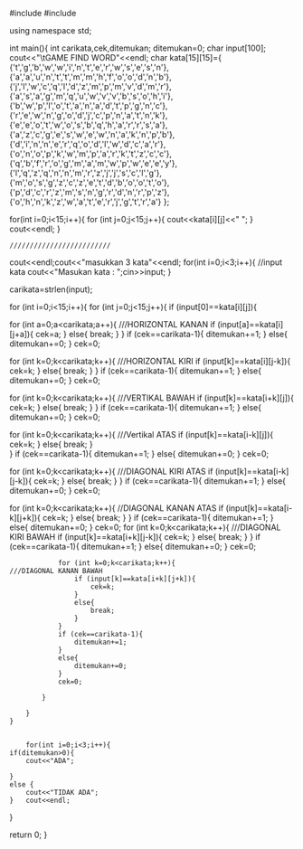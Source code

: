 #include <iostream>
#include <cstring>

using namespace std;


int main(){
int carikata,cek,ditemukan;
ditemukan=0;
char input[100];
cout<<"\tGAME FIND WORD"<<endl;
char kata[15][15]={ 				{'t','g','b','w','w','i','n','t','e','r','w','s','e','s','n'},
						{'a','a','u','n','t','t','m','m','h','f','o','o','d','n','b'},
						{'j','l','w','c','q','l','d','z','m','p','m','v','d','m','r'},
						{'a','s','a','g','m','q','u','w','v','v','b','s','o','h','i'},
						{'b','w','p','l','o','t','a','n','a','d','t','p','g','n','c'},
						{'r','e','w','n','g','o','d','j','c','p','n','a','t','n','k'},
						{'e','e','o','t','w','o','s','b','q','h','a','r','r','s','a'},
						{'a','z','c','g','e','s','w','e','w','n','a','k','n','p','b'},
						{'d','i','n','n','e','r','q','o','d','l','w','d','c','a','r'},
						{'o','n','o','p','k','w','m','p','a','r','k','t','z','c','c'},
						{'q','b','f','r','o','g','m','a','m','w','p','w','e','e','y'},
						{'l','q','z','q','n','n','m','r','z','j','j','s','c','l','g'},
						{'m','o','s','g','z','c','z','e','t','d','b','o','o','t','o'},
						{'p','d','c','r','z','m','s','n','g','r','d','n','r','p','z'},
						{'o','h','n','k','z','w','a','t','e','r','j','g','t','r','a'}
						};
								
for(int i=0;i<15;i++){
for (int j=0;j<15;j++){
cout<<kata[i][j]<<" ";
}
cout<<endl;
}		
	
	
	
	///////////////////////// 
	
cout<<endl;cout<<"masukkan 3 kata"<<endl;
for(int i=0;i<3;i++){							//input kata
cout<<"Masukan kata : ";cin>>input;
}
	
	
		
carikata=strlen(input);					
										
for (int i=0;i<15;i++){
for (int j=0;j<15;j++){
if (input[0]==kata[i][j]){
				
for (int a=0;a<carikata;a++){						///HORIZONTAL KANAN 
	if (input[a]==kata[i][j+a]){
	cek=a;
	}
	else{
	break;
	}
}
	if (cek==carikata-1){
	ditemukan+=1;
	}
	else{
	ditemukan+=0;
	}
	cek=0;
				
				
for (int k=0;k<carikata;k++){						///HORIZONTAL KIRI
	if (input[k]==kata[i][j-k]){
	cek=k;
	}
	else{
	break;
	}
}
	if (cek==carikata-1){
	ditemukan+=1;
	}
	else{
	ditemukan+=0;
	}
	cek=0;
								
				
for (int k=0;k<carikata;k++){						///VERTIKAL BAWAH
	if (input[k]==kata[i+k][j]){
	cek=k;
	}
	else{
	break;
	}
}
	if (cek==carikata-1){
	ditemukan+=1;
	}
	else{
	ditemukan+=0;
	}
	cek=0;
				
				
for (int k=0;k<carikata;k++){						///Vertikal ATAS
	if (input[k]==kata[i-k][j]){
	cek=k;
	}
	else{
	break;
	}				
}
	if (cek==carikata-1){
	ditemukan+=1;
	}
	else{
	ditemukan+=0;
	}
	cek=0;

for (int k=0;k<carikata;k++){										///DIAGONAL KIRI ATAS
					if (input[k]==kata[i-k][j-k]){
						cek=k;
					}
					else{
						break;
					}
				}
				if (cek==carikata-1){
					ditemukan+=1;
				}
				else{
					ditemukan+=0;
				}
				cek=0;
				
			
for (int k=0;k<carikata;k++){											//DIAGONAL KANAN ATAS
					if (input[k]==kata[i-k][j+k]){
						cek=k;
					}
					else{
						break;
					}
				}
				if (cek==carikata-1){
					ditemukan+=1;
				}
				else{
					ditemukan+=0;
				}
				cek=0;
				for (int k=0;k<carikata;k++){														///DIAGONAL KIRI BAWAH
					if (input[k]==kata[i+k][j-k]){
						cek=k;
					}
					else{
						break;
					}
				}
				if (cek==carikata-1){
					ditemukan+=1;
				}
				else{
					ditemukan+=0;
				}
				cek=0;
				
	
				for (int k=0;k<carikata;k++){													///DIAGONAL KANAN BAWAH
					if (input[k]==kata[i+k][j+k]){
						cek=k;
					}
					else{
						break;
					}
				}
				if (cek==carikata-1){
					ditemukan+=1;
				}
				else{
					ditemukan+=0;
				}
				cek=0;
				
			}
			
		}
	}

	
		for(int i=0;i<3;i++){	
	if(ditemukan>0){
		cout<<"ADA";
	
	}
	else {
		cout<<"TIDAK ADA";
	}	cout<<endl;
}

return 0;
}
				
